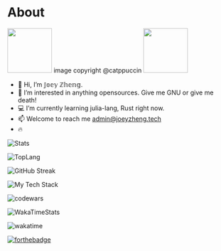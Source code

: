 # About

<img src="https://giscus.catppuccin.com/assets/loading_48x48.gif" style="width:100px"/>
image copyright @catppuccin

<img src="https://count.getloli.com/@joey5403.readme?name=joey5403.readme&theme=capoo-2&padding=4&offset=0&align=top&scale=1&pixelated=1&darkmode=auto" style="width:100px">
<!-- 
𝕁𝕠𝕖𝕪𝟝𝟜𝟘𝟛
Ⓙⓞⓔⓨ⑤④⓪③
𝕁𝕠𝕖𝕪 ℤ𝕙𝕖𝕟𝕘
𝖩𝗈𝖾𝗒 𝖹𝗁𝖾𝗇𝗀
𝒥ℴℯ𝓎 𝒵𝒽ℯ𝓃ℊ
𝓙𝓸𝓮𝔂 𝓩𝓱𝓮𝓷𝓰
-->

- :wave: Hi, I’m 𝕁𝕠𝕖𝕪 ℤ𝕙𝕖𝕟𝕘.
- :flashlight: I’m interested in anything opensources. Give me GNU or give me death!
- :computer: I’m currently learning julia-lang, Rust right now.
- :mailbox: Welcome to reach me admin@joeyzheng.tech
- :fire:


![Stats](https://github-readme-stats.vercel.app/api?username=joey5403&theme=catppuccin_mocha&show_icons=true&count_private=true)

![TopLang](https://github-readme-stats.vercel.app/api/top-langs/?username=joey5403&theme=catppuccin_mocha&layout=compact&card_width=444)

![GitHub Streak](https://streak-stats.demolab.com?user=joey5403&theme=catppuccin-mocha)

![My Tech Stack](https://github-readme-tech-stack.vercel.app/api/cards?lineCount=4&theme=catppuccin_mocha&width=695&bg=%231e1e2e&badge=%23181825&border=%236c7086&titleColor=%2394e2d5&line1=kotlin%2Ckotlin%2Ccdb75c%3Bpython%2Cpython%2C92eac2%3Blua%2Clua%2C97424b%3Bclojure%2Cclojure%2Cb5d811%3Bhaskell%2Chaskell%2C018e84%3Bjavascript%2Cjavascript%2Ccd8efa%3B&line2=linux%2Clinux%2C2fce4d%3Bvim%2Cvim%2C465ad6%3Bneovim%2Cneovim%2Cb555bc%3Bjetbrains%2Cjetbrains%2C4d95e5%3Bjulia%2Cjulia%2C089b9c%3B&line3=spring%2Cspring%2C39c186%3Bgraphql%2Cgraphql%2Cb2dc33%3Bdjango%2Cdjango%2Cb7e723%3B&line4=mysql%2Cmysql%2Cfafd3a%3Bpostgresql%2Cpostgresql%2C8e120b%3B)

<!--  ![LeetcodeStats](https://leetcode.card.workers.dev/joey5403?theme=dark&font=baloo)  -->

![codewars](https://www.codewars.com/users/joey5403/badges/large)

![WakaTimeStats](https://github-readme-stats.vercel.app/api/wakatime?username=joey5403&theme=catppuccin_mocha&layout=compact)

![wakatime](https://wakatime.com/badge/user/9b541262-192b-4f1c-8c7b-6b225e3b59f9.svg)

[![forthebadge](https://forthebadge.com/images/badges/made-with-out-pants.svg)](https://forthebadge.com)

